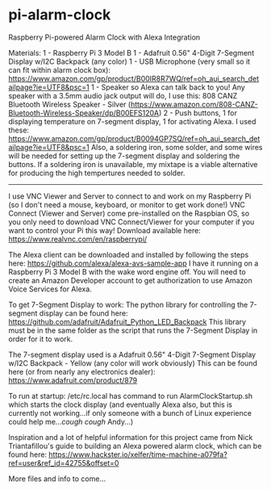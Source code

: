 # pi-alarm-clock
Raspberry Pi-powered Alarm Clock with Alexa Integration

Materials: 
1 - Raspberry Pi 3 Model B
1 - Adafruit 0.56" 4-Digit 7-Segment Display w/I2C Backpack (any color)
1 - USB Microphone (very small so it can fit within alarm clock box):
  https://www.amazon.com/gp/product/B00IR8R7WQ/ref=oh_aui_search_detailpage?ie=UTF8&psc=1
1 - Speaker so Alexa can talk back to you! Any speaker with a 3.5mm audio jack output will do, I use this:
  808 CANZ Bluetooth Wireless Speaker - Silver 
  (https://www.amazon.com/808-CANZ-Bluetooth-Wireless-Speaker/dp/B00EFS120A)
2 - Push buttons, 1 for displaying temperature on 7-segment display, 1 for activating Alexa. I used these:
  https://www.amazon.com/gp/product/B0094GP7SQ/ref=oh_aui_search_detailpage?ie=UTF8&psc=1
Also, a soldering iron, some solder, and some wires will be needed for setting up the 7-segment display and soldering the buttons.
If a soldering iron is unavailable, my mixtape is a viable alternative for producing the high tempertures needed to solder.

--------------------------------------------------------------------------------------------------------------------------------------

I use VNC Viewer and Server to connect to and work on my Raspberry Pi (so I don't need a mouse, keyboard, or monitor to get work done!)
VNC Connect (Viewer and Server) come pre-installed on the Raspbian OS, so you only need to download VNC Connect/Viewer for your computer if you want to control your Pi this way! Download available here: 
https://www.realvnc.com/en/raspberrypi/ 


The Alexa client can be downloaded and installed by following the steps here:
https://github.com/alexa/alexa-avs-sample-app
I have it running on a Raspberry Pi 3 Model B with the wake word engine off. 
You will need to create an Amazon Developer account to get authorization to use Amazon Voice Services for Alexa.


To get 7-Segment Display to work:
The python library for controlling the 7-segment display can be found here:
https://github.com/adafruit/Adafruit_Python_LED_Backpack
This library must be in the same folder as the script that runs the 7-Segment Display in order for it to work.


The 7-segment display used is a Adafruit 0.56" 4-Digit 7-Segment Display w/I2C Backpack - Yellow (any color will work obviously)
This can be found here (or from nearly any electronics dealer): 
https://www.adafruit.com/product/879


To run at startup: 
/etc/rc.local has command to run AlarmClockStartup.sh which starts the clock display (and eventually Alexa also, but this is currently not working...if only someone with a bunch of Linux experience could help me...*cough cough* Andy...)


Inspiration and a lot of helpful information for this project came from  Nick Triantafillou's guide to building an Alexa powered alarm clock, which can be found here: 
https://www.hackster.io/xelfer/time-machine-a079fa?ref=user&ref_id=42755&offset=0

More files and info to come...

